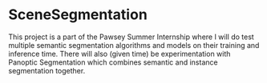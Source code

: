 # SceneSegmentation
This project is a part of the Pawsey Summer Internship where I will do test multiple semantic segmentation algorithms and models on their training and inference time. There will also (given time) be experimentation with Panoptic Segmentation which combines semantic and instance segmentation together.
